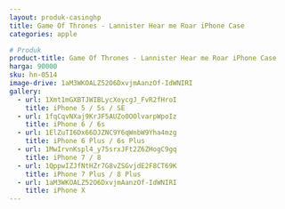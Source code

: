 ```yaml
---
layout: produk-casinghp
title: Game Of Thrones - Lannister Hear me Roar iPhone Case
categories: apple

# Produk
product-title: Game Of Thrones - Lannister Hear me Roar iPhone Case
harga: 90000
sku: hn-0514
image-drive: 1aM3WKOALZ52O6DxvjmAanzOf-IdWNIRI
gallery:
  - url: 1Xmt1mGXBTJWIBLycXoycgJ_FvR2fHroI
    title: iPhone 5 / 5s / SE
  - url: 1fqCqvNXaj9KrJF5AUZo0OOlvarpWpoIz
    title: iPhone 6 / 6s
  - url: 1ElZuTI6Dx66DJZNC9Y6qWnbW9Yha4mzg
    title: iPhone 6 Plus / 6s Plus
  - url: 1MwIrvnKspl4_y75srxJFt2Z6ZHogC9gq
    title: iPhone 7 / 8
  - url: 1QppwIZJfNtHZr7G8vZSGvjdE2F8CT69K
    title: iPhone 7 Plus / 8 Plus
  - url: 1aM3WKOALZ52O6DxvjmAanzOf-IdWNIRI
    title: iPhone X
---
```

